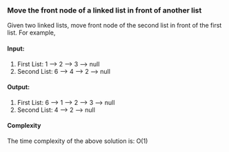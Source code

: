 
### Move the front node of a linked list in front of another list
Given two linked lists, move front node of the second list in front of the first list.
For example,
#### Input:
1) First List: 1 —> 2 —> 3 —> null 
2) Second List: 6 —> 4 —> 2 —> null
#### Output: 
1) First List: 6 —> 1 —> 2 —> 3 —> null
2) Second List: 4 —> 2 —> null
#### Complexity
The time complexity of the above solution is: O(1)